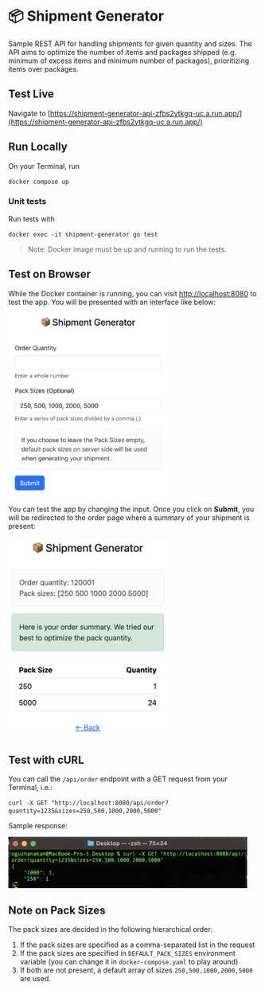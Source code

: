 # 📦 Shipment Generator
Sample REST API for handling shipments for given quantity and sizes.
The API aims to optimize the number of items and packages shipped (e.g. minimum of excess items and minimum number of packages), prioritizing items over packages.

## Test Live
Navigate to [https://shipment-generator-api-zfbs2ytkgq-uc.a.run.app/](https://shipment-generator-api-zfbs2ytkgq-uc.a.run.app/)

## Run Locally

On your Terminal, run 
```
docker compose up
```

### Unit tests

Run tests with
```
docker exec -it shipment-generator go test
```

> Note: Docker image must be up and running to run the tests.

## Test on Browser

While the Docker container is running, you can visit [http://localhost:8080](http://localhost:8080) to test the app. You will be presented with an interface like below:

<img src="/docs/img/ui-1.png" width="320">

You can test the app by changing the input. Once you click on **Submit**, you will be redirected to the order page where a summary of your shipment is present:

<img src="/docs/img/ui-2.png" width="320">

## Test with cURL

You can call the `/api/order` endpoint with a GET request from your Terminal, i.e.:
```
curl -X GET "http://localhost:8080/api/order?quantity=1235&sizes=250,500,1000,2000,5000"
```

Sample response:

<img src="/docs/img/terminal-1.png" width="480">


## Note on Pack Sizes
The pack sizes are decided in the following hierarchical order:
1. If the pack sizes are specified as a comma-separated list in the request
2. If the pack sizes are specified in `DEFAULT_PACK_SIZES` environment variable (you can change it in `docker-compose.yaml` to play around)
3. If both are not present, a default array of sizes `250,500,1000,2000,5000` are used.
